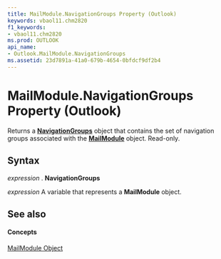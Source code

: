 ```yaml
---
title: MailModule.NavigationGroups Property (Outlook)
keywords: vbaol11.chm2820
f1_keywords:
- vbaol11.chm2820
ms.prod: OUTLOOK
api_name:
- Outlook.MailModule.NavigationGroups
ms.assetid: 23d7891a-41a0-679b-4654-0bfdcf9df2b4
---
```



# MailModule.NavigationGroups Property (Outlook)

Returns a  **[NavigationGroups](navigationgroups-object-outlook.md)** object that contains the set of navigation groups associated with the **[MailModule](mailmodule-object-outlook.md)** object. Read-only.


## Syntax

 _expression_ . **NavigationGroups**

 _expression_ A variable that represents a **MailModule** object.


## See also


#### Concepts


[MailModule Object](mailmodule-object-outlook.md)

